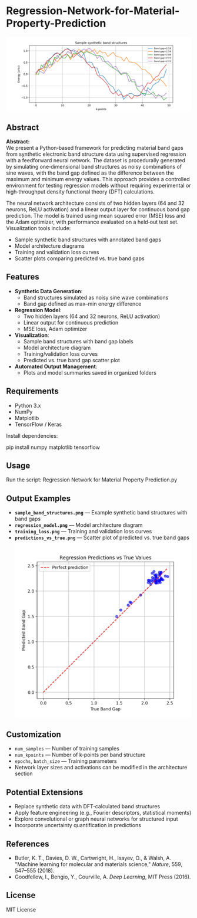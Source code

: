 # Regression-Network-for-Material-Property-Prediction

![](regression_materials/outputs/plots/sample_band_structures.png)


## **Abstract**

**Abstract:**  
We present a Python‑based framework for predicting material band gaps from synthetic electronic band structure data using supervised regression with a feedforward neural network. The dataset is procedurally generated by simulating one‑dimensional band structures as noisy combinations of sine waves, with the band gap defined as the difference between the maximum and minimum energy values. This approach provides a controlled environment for testing regression models without requiring experimental or high‑throughput density functional theory (DFT) calculations.  

The neural network architecture consists of two hidden layers (64 and 32 neurons, ReLU activation) and a linear output layer for continuous band gap prediction. The model is trained using mean squared error (MSE) loss and the Adam optimizer, with performance evaluated on a held‑out test set. Visualization tools include:
- Sample synthetic band structures with annotated band gaps
- Model architecture diagrams
- Training and validation loss curves
- Scatter plots comparing predicted vs. true band gaps

## Features
- **Synthetic Data Generation**:
  - Band structures simulated as noisy sine wave combinations
  - Band gap defined as max–min energy difference
- **Regression Model**:
  - Two hidden layers (64 and 32 neurons, ReLU activation)
  - Linear output for continuous prediction
  - MSE loss, Adam optimizer
- **Visualization**:
  - Sample band structures with band gap labels
  - Model architecture diagram
  - Training/validation loss curves
  - Predicted vs. true band gap scatter plot
- **Automated Output Management**:
  - Plots and model summaries saved in organized folders

## Requirements
- Python 3.x
- NumPy
- Matplotlib
- TensorFlow / Keras

Install dependencies:

pip install numpy matplotlib tensorflow



## Usage
Run the script: Regression Network for Material Property Prediction.py

## Output Examples
- **`sample_band_structures.png`** — Example synthetic band structures with band gaps
- **`regression_model.png`** — Model architecture diagram
- **`training_loss.png`** — Training and validation loss curves
- **`predictions_vs_true.png`** — Scatter plot of predicted vs. true band gaps
![](regression_materials/outputs/plots/predictions_vs_true.png)
## Customization
- `num_samples` — Number of training samples
- `num_kpoints` — Number of k‑points per band structure
- `epochs`, `batch_size` — Training parameters
- Network layer sizes and activations can be modified in the architecture section


## Potential Extensions
- Replace synthetic data with DFT‑calculated band structures
- Apply feature engineering (e.g., Fourier descriptors, statistical moments)
- Explore convolutional or graph neural networks for structured input
- Incorporate uncertainty quantification in predictions
## References
- Butler, K. T., Davies, D. W., Cartwright, H., Isayev, O., & Walsh, A. "Machine learning for molecular and materials science," *Nature*, 559, 547–555 (2018).
- Goodfellow, I., Bengio, Y., Courville, A. *Deep Learning*, MIT Press (2016).



## License
MIT License
